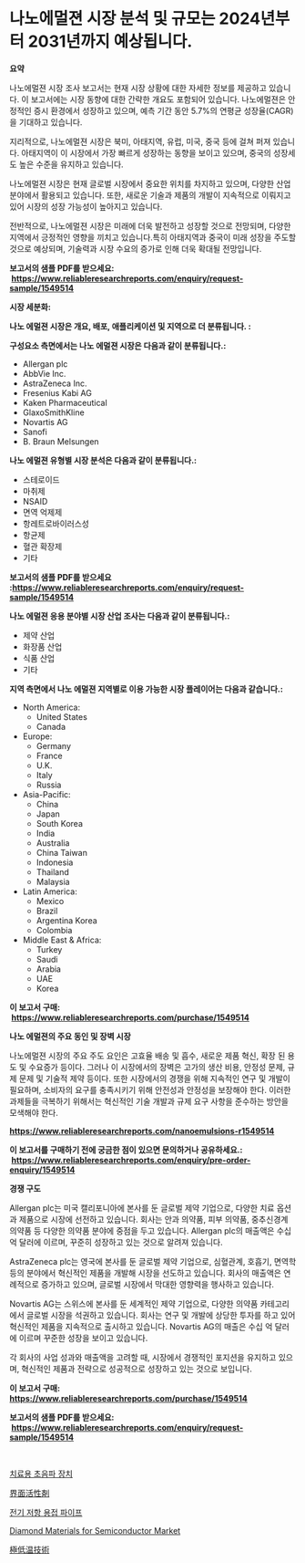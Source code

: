<p><h1>나노에멀젼 시장 분석 및 규모는 2024년부터 2031년까지 예상됩니다.</h1></p><p><strong>요약</strong></p>
<p><p>나노에멀젼 시장 조사 보고서는 현재 시장 상황에 대한 자세한 정보를 제공하고 있습니다. 이 보고서에는 시장 동향에 대한 간략한 개요도 포함되어 있습니다. 나노에멀젼은 안정적인 증시 환경에서 성장하고 있으며, 예측 기간 동안 5.7%의 연평균 성장율(CAGR)을 기대하고 있습니다.</p><p>지리적으로, 나노에멀젼 시장은 북미, 아태지역, 유럽, 미국, 중국 등에 걸쳐 퍼져 있습니다. 아태지역이 이 시장에서 가장 빠르게 성장하는 동향을 보이고 있으며, 중국의 성장세도 높은 수준을 유지하고 있습니다.</p><p>나노에멀젼 시장은 현재 글로벌 시장에서 중요한 위치를 차지하고 있으며, 다양한 산업 분야에서 활용되고 있습니다. 또한, 새로운 기술과 제품의 개발이 지속적으로 이뤄지고 있어 시장의 성장 가능성이 높아지고 있습니다.</p><p>전반적으로, 나노에멀젼 시장은 미래에 더욱 발전하고 성장할 것으로 전망되며, 다양한 지역에서 긍정적인 영향을 끼치고 있습니다.특히 아태지역과 중국이 미래 성장을 주도할 것으로 예상되며, 기술력과 시장 수요의 증가로 인해 더욱 확대될 전망입니다.</p></p>
<p><strong>보고서의 샘플 PDF를 받으세요: &nbsp;<a href="https://www.reliableresearchreports.com/enquiry/request-sample/1549514">https://www.reliableresearchreports.com/enquiry/request-sample/1549514</a></strong></p>
<p><strong>시장 세분화:</strong></p>
<p><strong> 나노 에멀젼 시장은 개요, 배포, 애플리케이션 및 지역으로 더 분류됩니다. :</strong></p>
<p><strong>구성요소 측면에서는 나노 에멀젼 시장은 다음과 같이 분류됩니다.:</strong></p>
<p><ul><li>Allergan plc</li><li>AbbVie Inc.</li><li>AstraZeneca Inc.</li><li>Fresenius Kabi AG</li><li>Kaken Pharmaceutical</li><li>GlaxoSmithKline</li><li>Novartis AG</li><li>Sanofi</li><li>B. Braun Melsungen</li></ul></p>
<p><strong> 나노 에멀젼 유형별 시장 분석은 다음과 같이 분류됩니다.:</strong></p>
<p><ul><li>스테로이드</li><li>마취제</li><li>NSAID</li><li>면역 억제제</li><li>항레트로바이러스성</li><li>항균제</li><li>혈관 확장제</li><li>기타</li></ul></p>
<p><strong>보고서의 샘플 PDF를 받으세요 :<a href="https://www.reliableresearchreports.com/enquiry/request-sample/1549514">https://www.reliableresearchreports.com/enquiry/request-sample/1549514</a></strong></p>
<p><strong> 나노 에멀젼 응용 분야별 시장 산업 조사는 다음과 같이 분류됩니다.:</strong></p>
<p><ul><li>제약 산업</li><li>화장품 산업</li><li>식품 산업</li><li>기타</li></ul></p>
<p><strong>지역 측면에서 나노 에멀젼 지역별로 이용 가능한 시장 플레이어는 다음과 같습니다.:</strong></p>
<p><ul>
    <li>
        North America:
        <ul>
            <li>United States</li>
            <li>Canada</li>
        </ul>
    </li>
    <li>
        Europe:
        <ul>
            <li>Germany</li>
            <li>France</li>
            <li>U.K.</li>
            <li>Italy</li>
            <li>Russia</li>
        </ul>
    </li>
    <li>
        Asia-Pacific:
        <ul>
            <li>China</li>
            <li>Japan</li>
            <li>South Korea</li>
            <li>India</li>
            <li>Australia</li>
            <li>China Taiwan</li>
            <li>Indonesia</li>
            <li>Thailand</li>
            <li>Malaysia</li>
        </ul>
    </li>
    <li>
        Latin America:
        <ul>
            <li>Mexico</li>
            <li>Brazil</li>
            <li>Argentina Korea</li>
            <li>Colombia</li>
        </ul>
    </li>
    <li>
        Middle East & Africa:
        <ul>
            <li>Turkey</li>
            <li>Saudi</li>
            <li>Arabia</li>
            <li>UAE</li>
            <li>Korea</li>
        </ul>
    </li>
    </ul></p>
<p><strong>이 보고서 구매: &nbsp;<a href="https://www.reliableresearchreports.com/purchase/1549514">https://www.reliableresearchreports.com/purchase/1549514</a></strong></p>
<p><strong>나노 에멀젼의 주요 동인 및 장벽 시장</strong></p>
<p><p>나노에멀젼 시장의 주요 주도 요인은 고효율 배송 및 흡수, 새로운 제품 혁신, 확장 된 용도 및 수요증가 등이다. 그러나 이 시장에서의 장벽은 고가의 생산 비용, 안정성 문제, 규제 문제 및 기술적 제약 등이다. 또한 시장에서의 경쟁을 위해 지속적인 연구 및 개발이 필요하며, 소비자의 요구를 충족시키기 위해 안전성과 안정성을 보장해야 한다. 이러한 과제들을 극복하기 위해서는 혁신적인 기술 개발과 규제 요구 사항을 준수하는 방안을 모색해야 한다.</p></p>
<p><strong><a href="https://www.reliableresearchreports.com/nanoemulsions-r1549514">https://www.reliableresearchreports.com/nanoemulsions-r1549514</a></strong></p>
<p><strong>이 보고서를 구매하기 전에 궁금한 점이 있으면 문의하거나 공유하세요.: &nbsp;<a href="https://www.reliableresearchreports.com/enquiry/pre-order-enquiry/1549514">https://www.reliableresearchreports.com/enquiry/pre-order-enquiry/1549514</a></strong></p>
<p><strong>경쟁 구도</strong></p>
<p><p>Allergan plc는 미국 캘리포니아에 본사를 둔 글로벌 제약 기업으로, 다양한 치료 옵션과 제품으로 시장에 선전하고 있습니다. 회사는 안과 의약품, 피부 의약품, 중추신경계 의약품 등 다양한 의약품 분야에 중점을 두고 있습니다. Allergan plc의 매출액은 수십 억 달러에 이르며, 꾸준히 성장하고 있는 것으로 알려져 있습니다.</p><p>AstraZeneca plc는 영국에 본사를 둔 글로벌 제약 기업으로, 심혈관계, 호흡기, 면역학 등의 분야에서 혁신적인 제품을 개발해 시장을 선도하고 있습니다. 회사의 매출액은 연례적으로 증가하고 있으며, 글로벌 시장에서 막대한 영향력을 행사하고 있습니다.</p><p>Novartis AG는 스위스에 본사를 둔 세계적인 제약 기업으로, 다양한 의약품 카테고리에서 글로벌 시장을 석권하고 있습니다. 회사는 연구 및 개발에 상당한 투자를 하고 있어 혁신적인 제품을 지속적으로 출시하고 있습니다. Novartis AG의 매출은 수십 억 달러에 이르며 꾸준한 성장을 보이고 있습니다.</p><p>각 회사의 사업 성과와 매출액을 고려할 때, 시장에서 경쟁적인 포지션을 유지하고 있으며, 혁신적인 제품과 전략으로 성공적으로 성장하고 있는 것으로 보입니다.</p></p>
<p><strong>이 보고서 구매: &nbsp; <a href="https://www.reliableresearchreports.com/purchase/1549514">https://www.reliableresearchreports.com/purchase/1549514</a></strong></p>
<p><strong>보고서의 샘플 PDF를 받으세요: &nbsp;<a href="https://www.reliableresearchreports.com/enquiry/request-sample/1549514">https://www.reliableresearchreports.com/enquiry/request-sample/1549514</a></strong><strong></strong></p>
<p>&nbsp;</p>
<p><p><a href="https://medium.com/@christorpherpfannerstill5436/%EC%B9%98%EB%A3%8C%EC%9A%A9-%EC%B4%88%EC%9D%8C%ED%8C%8C-%EC%9E%A5%EC%B9%98-%EC%8B%9C%EC%9E%A5-%EA%B7%9C%EB%AA%A8-%EC%8B%9C%EC%9E%A5-%EC%A0%84%EB%A7%9D-%EB%B0%8F-%EC%8B%9C%EC%9E%A5-%EC%98%88%EC%B8%A1-2024%EB%85%84%EB%B6%80%ED%84%B0-2031%EB%85%84%EA%B9%8C%EC%A7%80-1f3e68dd8298">치료용 초음파 장치</a></p><p><a href="https://github.com/AaronVargas43/Market-Research-Report-List-1/blob/main/905363917958.md">界面活性剤</a></p><p><a href="https://github.com/sougarounis/Market-Research-Report-List-3/blob/main/775082916462.md">전기 저항 용접 파이프</a></p><p><a href="https://issuu.com/reportprime-2/docs/diamond-materials-for-semiconductor-market-size-20">Diamond Materials for Semiconductor Market</a></p><p><a href="https://medium.com/@saigekulas/%E4%BD%8E%E6%B8%A9%E6%8A%80%E8%A1%93%E5%B8%82%E5%A0%B4-%E5%B8%82%E5%A0%B4%E3%82%B7%E3%82%A7%E3%82%A2-%E5%B8%82%E5%A0%B4%E5%8B%95%E5%90%91-%E3%81%8A%E3%82%88%E3%81%B3%E5%B0%86%E6%9D%A5%E3%81%AE%E6%88%90%E9%95%B7%E3%82%92%E6%8E%A2%E3%82%8B-2c2053f6240f">極低温技術</a></p></p>